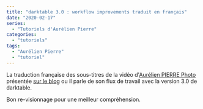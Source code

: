 ```yaml
---
title: "darktable 3.0 : workflow improvements traduit en français"
date: "2020-02-17"
series:
  - "Tutoriels d'Aurélien Pierre"
categories: 
  - "tutoriels"
tags: 
  - "Aurélien Pierre"
  - "tutoriel"
---
```


La traduction française des sous-titres de la vidéo d'[Aurélien PIERRE Photo](https://www.youtube.com/channel/UCmsSn3fujI81EKEr4NLxrcg) présentée [sur le blog](https://darktable.fr/2020/01/darktable-3-0-workflow-improvements-traduction-des-sous-titres-auto-en-francais/) ou il parle de son flux de travail avec la version 3.0 de darktable.

Bon re-visionnage pour une meilleur compréhension.
